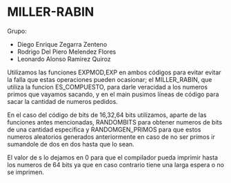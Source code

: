 # MILLER-RABIN
Grupo:

- Diego Enrique Zegarra Zenteno
- Rodrigo Del Piero Melendez Flores
- Leonardo Alonso Ramirez Quiroz

Utilizamos las funciones EXPMOD,EXP en ambos códigos para evitar evitar la falla que estas operaciones pueden ocasionar; el MILLER_RABIN, que utiliza la funcion ES_COMPUESTO, para darle veracidad a los numeros primos que vayamos sacando, y en el main pusimos líneas de código para sacar la cantidad de numeros pedidos.

En el caso del código de bits de 16,32,64 bits utilizamos, aparte de las funciones antes mencionadas, RANDOMBITS para obtener numeros de bits de una cantidad especifica y RANDOMGEN_PRIMOS para que estos numeros aleatorios generados anteriormente en caso de no ser primos ir sumandole de dos en dos hasta que lo sean. 

El valor de s lo dejamos en 0 para que el compilador pueda imprimir hasta los numeros de 64 bits ya que en caso contrario tiene una larga espera o no se imprimen.
